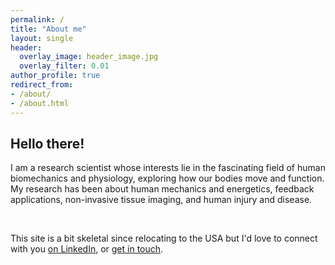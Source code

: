 ```yaml
---
permalink: /
title: "About me"
layout: single
header:
  overlay_image: header_image.jpg
  overlay_filter: 0.01
author_profile: true
redirect_from: 
- /about/
- /about.html
---
```


## Hello there!

I am a research scientist whose interests lie in the fascinating field of human biomechanics and physiology, exploring how our bodies move and function. My research has been about human mechanics and energetics, feedback applications, non-invasive tissue imaging, and human injury and disease.

<br>

This site is a bit skeletal since relocating to the USA but I'd love to connect with you [on LinkedIn](https://www.linkedin.com/in/pivdnber/), or [get in touch](mailto:pieter.vandenberghe@ugent.be).

<br>    
